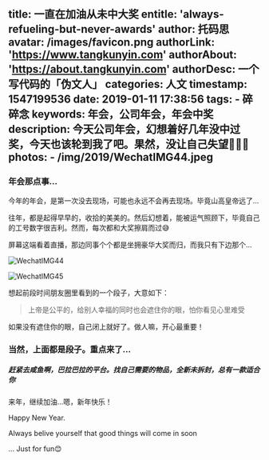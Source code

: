 title: 一直在加油从未中大奖
entitle: 'always-refueling-but-never-awards'
author: 托码思
avatar: /images/favicon.png
authorLink: 'https://www.tangkunyin.com'
authorAbout: 'https://about.tangkunyin.com'
authorDesc: 一个写代码的「伪文人」
categories: 人文
timestamp: 1547199536
date: 2019-01-11 17:38:56
tags: 
    - 碎碎念
keywords: 年会，公司年会，年会中奖
description: 今天公司年会，幻想着好几年没中过奖，今天也该轮到我了吧。果然，没让自己失望🤣🤣🤣
photos:
    - /img/2019/WechatIMG44.jpeg
---


### 年会那点事...

今年的年会，是第一次没去现场，可能也永远不会再去现场。毕竟山高皇帝远了...

往年，都是起得早早的，收拾的美美的。然后幻想着，能被运气照顾下，毕竟自己的工号数字很吉利。然而，每次都和大奖擦肩而过😅

屏幕这端看着直播，那边同事个个都是坐拥豪华大奖而归，而我只有下边那个...

![WechatIMG44](/img/2019/WechatIMG44.jpeg)


![WechatIMG45](/img/2019/WechatIMG45.jpeg)



想起前段时间朋友圈里看到的一个段子，大意如下：

> 上帝是公平的，给别人幸福的同时也会遮住你的眼，怕你看见心里难受

如果没有遮住你的眼，自己闭上就好了。做人嘛，开心最重要！


### 当然，上面都是段子。重点来了...

##### **赶紧去咸鱼啊，巴拉巴拉的平台。找自己需要的物品，全新未拆封，总有一款适合你**

来年，继续加油...嗯，新年快乐！

Happy New Year.

Always belive yourself that good things will come in soon

... Just for fun😊







